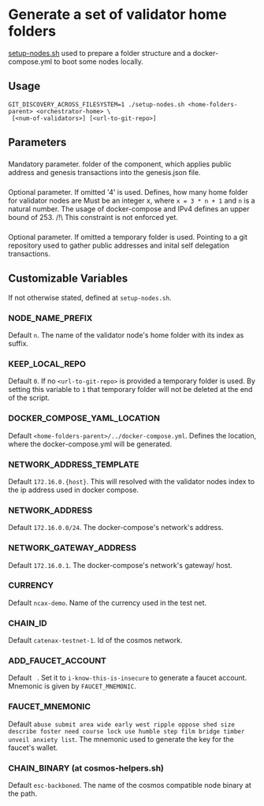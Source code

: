 # Generate a set of validator home folders

[setup-nodes.sh](../../testnetscripts/setup-nodes.sh) used to prepare a folder structure and a docker-compose.yml to boot some nodes locally.

## Usage

```shell
GIT_DISCOVERY_ACROSS_FILESYSTEM=1 ./setup-nodes.sh <home-folders-parent> <orchestrator-home> \
 [<num-of-validators>] [<url-to-git-repo>]
```
## Parameters

### <home-folders-parent> 

### <orchestrator-home>
Mandatory parameter. folder of the component, which applies public address and genesis transactions into the genesis.json file.

### <num-of-validators>
Optional parameter. If omitted '4' is used.
Defines, how many home folder for validator nodes are 
Must be an integer x, where `x = 3 * n + 1` and `n` is a natural number.
The usage of docker-compose and IPv4 defines an upper bound of 253.
/!\ This constraint is not enforced yet.

### <url-to-git-repo>
Optional parameter. If omitted a temporary folder is used.
Pointing to a git repository used to gather public addresses and inital self delegation transactions. 

## Customizable Variables

If not otherwise stated, defined at `setup-nodes.sh`.

### NODE_NAME_PREFIX

Default `n`. 
The name of the validator node's home folder with its index as suffix.

### KEEP_LOCAL_REPO

Default `0`. 
If no `<url-to-git-repo>` is provided a temporary folder is used.
By setting this variable to `1` that temporary folder will not be deleted at the end of the script.

### DOCKER_COMPOSE_YAML_LOCATION

Default `<home-folders-parent>/../docker-compose.yml`. Defines the location, where the docker-compose.yml will be generated.

### NETWORK_ADDRESS_TEMPLATE

Default `172.16.0.{host}`. This will resolved with the validator nodes index to the ip address used in docker compose.

### NETWORK_ADDRESS

Default `172.16.0.0/24`. The docker-compose's network's address.

### NETWORK_GATEWAY_ADDRESS

Default `172.16.0.1`. The docker-compose's network's gateway/ host.

### CURRENCY

Default `ncax-demo`. Name of the currency used in the test net.

### CHAIN_ID

Default `catenax-testnet-1`. Id of the cosmos network.

### ADD_FAUCET_ACCOUNT

Default ` `. Set it to `i-know-this-is-insecure` to generate a faucet account. Mnemonic is given by `FAUCET_MNEMONIC`.


### FAUCET_MNEMONIC

Default `abuse submit area wide early west ripple oppose shed size describe foster need course lock use humble step film bridge timber unveil anxiety list`.
The mnemonic used to generate the key for the faucet's wallet.

### CHAIN_BINARY (at cosmos-helpers.sh)

Default `esc-backboned`. The name of the cosmos compatible node binary at the path. 

